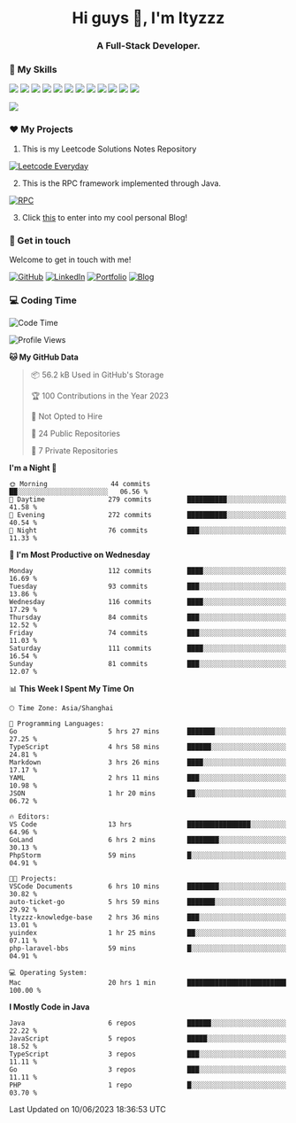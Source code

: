 <h1 align="center">Hi guys 👋, I'm ltyzzz</h1>
<h3 align="center">A Full-Stack Developer.</h3>

### 🌟 **My Skills**  

![](https://img.shields.io/badge/-Java-4C7491?style=flat-square&logo=java&logoColor=fff)
![](https://img.shields.io/badge/-Spring-5FB832?style=flat-square&logo=Spring&logoColor=fff)
![](https://img.shields.io/badge/-Python-3e74a2?style=flat-square&logo=Python&logoColor=fff)
![](https://img.shields.io/badge/-Go-77BBE2?style=flat-square&logo=Go&logoColor=fff)
![](https://img.shields.io/badge/-Node.js-339933?style=flat-square&logo=Node.js&logoColor=fff)
![](https://img.shields.io/badge/-Vue-4fc08d?style=flat-square&logo=Vue.js&logoColor=fff)
![](https://img.shields.io/badge/-React-2d98ce?style=flat-square&logo=React&logoColor=fff)
![](https://img.shields.io/badge/-Docker-2496ED?style=flat-square&logo=Docker&logoColor=fff)
![](https://img.shields.io/badge/-Linux-000000?style=flat-square&logo=Linux&logoColor=fff)
![](https://img.shields.io/badge/-MySQL-4479A1?style=flat-square&logo=MySQL&logoColor=fff)
![](https://img.shields.io/badge/-Redis-DC382D?style=flat-square&logo=Redis&logoColor=fff)
![](https://img.shields.io/badge/-Git-E84E31?style=flat-square&logo=Git&logoColor=fff)

<a href="#">
  <img src="https://github-readme-stats.vercel.app/api?username=ltyzzzxxx&count_private=true&show_icons=true&bg_color=15,f2f7fd,E0EAFC" />
</a>

### ❤️ My Projects

1. This is my Leetcode Solutions Notes Repository

[![Leetcode Everyday](https://github-readme-stats.vercel.app/api/pin?username=ltyzzzxxx&repo=Leetcode-Everyday&theme=transparent&bg_color=15,f2f7fd,E0EAFC)](https://github.com/ltyzzzxxx/Leetcode-Everyday)

2. This is the RPC framework implemented through Java. 

[![RPC](https://github-readme-stats.vercel.app/api/pin?username=ltyzzzxxx&repo=ltyzzz-rpc&theme=transparent&bg_color=15,f2f7fd,E0EAFC)](https://github.com/ltyzzzxxx/ltyzzz-rpc)

3. Click [this](https://ltyzzzxxx.github.io/) to enter into my cool personal Blog!

### 🎉 Get in touch

Welcome to get in touch with me!

[![GitHub](https://img.shields.io/badge/GitHub-grey?logo=github)](https://github.com/ltyzzzxxx)
[![LinkedIn](https://img.shields.io/badge/LinkedIn-blue?logo=linkedin)](https://www.linkedin.com/in/tianyu-li-7068b8248/)
[![Portfolio](https://img.shields.io/badge/Portfolio-black?logo=blog)](https://ltyzzz.com)
[![Blog](https://img.shields.io/badge/Blog-blue?logo=blog)](https://ltyzzzxxx.github.io/)

### 💻 Coding Time

<!--START_SECTION:waka-->
![Code Time](http://img.shields.io/badge/Code%20Time-47%20hrs%202%20mins-blue)

![Profile Views](http://img.shields.io/badge/Profile%20Views-61-blue)

**🐱 My GitHub Data** 

> 📦 56.2 kB Used in GitHub's Storage 
 > 
> 🏆 100 Contributions in the Year 2023
 > 
> 🚫 Not Opted to Hire
 > 
> 📜 24 Public Repositories 
 > 
> 🔑 7 Private Repositories 
 > 
**I'm a Night 🦉** 

```text
🌞 Morning                44 commits          ██░░░░░░░░░░░░░░░░░░░░░░░   06.56 % 
🌆 Daytime                279 commits         ██████████░░░░░░░░░░░░░░░   41.58 % 
🌃 Evening                272 commits         ██████████░░░░░░░░░░░░░░░   40.54 % 
🌙 Night                  76 commits          ███░░░░░░░░░░░░░░░░░░░░░░   11.33 % 
```
📅 **I'm Most Productive on Wednesday** 

```text
Monday                   112 commits         ████░░░░░░░░░░░░░░░░░░░░░   16.69 % 
Tuesday                  93 commits          ███░░░░░░░░░░░░░░░░░░░░░░   13.86 % 
Wednesday                116 commits         ████░░░░░░░░░░░░░░░░░░░░░   17.29 % 
Thursday                 84 commits          ███░░░░░░░░░░░░░░░░░░░░░░   12.52 % 
Friday                   74 commits          ███░░░░░░░░░░░░░░░░░░░░░░   11.03 % 
Saturday                 111 commits         ████░░░░░░░░░░░░░░░░░░░░░   16.54 % 
Sunday                   81 commits          ███░░░░░░░░░░░░░░░░░░░░░░   12.07 % 
```


📊 **This Week I Spent My Time On** 

```text
🕑︎ Time Zone: Asia/Shanghai

💬 Programming Languages: 
Go                       5 hrs 27 mins       ███████░░░░░░░░░░░░░░░░░░   27.25 % 
TypeScript               4 hrs 58 mins       ██████░░░░░░░░░░░░░░░░░░░   24.81 % 
Markdown                 3 hrs 26 mins       ████░░░░░░░░░░░░░░░░░░░░░   17.17 % 
YAML                     2 hrs 11 mins       ███░░░░░░░░░░░░░░░░░░░░░░   10.98 % 
JSON                     1 hr 20 mins        ██░░░░░░░░░░░░░░░░░░░░░░░   06.72 % 

🔥 Editors: 
VS Code                  13 hrs              ████████████████░░░░░░░░░   64.96 % 
GoLand                   6 hrs 2 mins        ████████░░░░░░░░░░░░░░░░░   30.13 % 
PhpStorm                 59 mins             █░░░░░░░░░░░░░░░░░░░░░░░░   04.91 % 

🐱‍💻 Projects: 
VSCode Documents         6 hrs 10 mins       ████████░░░░░░░░░░░░░░░░░   30.82 % 
auto-ticket-go           5 hrs 59 mins       ███████░░░░░░░░░░░░░░░░░░   29.92 % 
ltyzzz-knowledge-base    2 hrs 36 mins       ███░░░░░░░░░░░░░░░░░░░░░░   13.01 % 
yuindex                  1 hr 25 mins        ██░░░░░░░░░░░░░░░░░░░░░░░   07.11 % 
php-laravel-bbs          59 mins             █░░░░░░░░░░░░░░░░░░░░░░░░   04.91 % 

💻 Operating System: 
Mac                      20 hrs 1 min        █████████████████████████   100.00 % 
```

**I Mostly Code in Java** 

```text
Java                     6 repos             ██████░░░░░░░░░░░░░░░░░░░   22.22 % 
JavaScript               5 repos             █████░░░░░░░░░░░░░░░░░░░░   18.52 % 
TypeScript               3 repos             ███░░░░░░░░░░░░░░░░░░░░░░   11.11 % 
Go                       3 repos             ███░░░░░░░░░░░░░░░░░░░░░░   11.11 % 
PHP                      1 repo              █░░░░░░░░░░░░░░░░░░░░░░░░   03.70 % 
```




 Last Updated on 10/06/2023 18:36:53 UTC
<!--END_SECTION:waka-->
